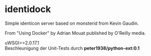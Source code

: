 identidock
==========

Simple identicon server based on monsterid from Kevin Gaudin.

From "Using Docker" by Adrian Mouat published by O'Reilly media.

uWSGI==2.0.17.1  
Beschleunigung der Unit-Tests durch **peter1938/python-ext:0.1**
